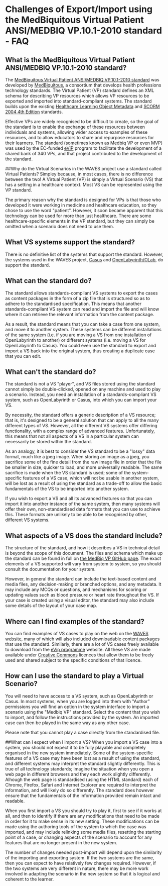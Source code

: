 # Challenges of Export/Import using the MedBiquitous Virtual Patient ANSI/MEDBIQ VP.10.1-2010 standard - FAQ

## What is the MedBiquitous Virtual Patient ANSI/MEDBIQ VP.10.1-2010 standard?
The [MedBiquitous Virtual Patient ANSI/MEDBIQ VP.10.1-2010 standard](https://medbiq.org/medbiquitous_virtual_patient) was developed by [MedBiquitous](https://medbiq.org), a consortium that develops health professions technology standards. The Virtual Patient (VP) standard defines an XML schema for describing VP resources which allows VP resources to be exported and imported into standard-compliant systems. The standard builds upon the existing [Healthcare Learning Object Metadata](https://hmedbiq.org/healthcare_learning_object_metadata) and [SCORM 2004 4th Edition](http://www.adlnet.gov/research/scorm/scorm-2004-4th-edition/) standards.

Effective VPs are widely recognised to be difficult to create, so the goal of the standard is to enable the exchange of these resources between individuals and systems, allowing wider access to examples of these resources, and to allow educators to share and repurpose resources for their learners. The standard (sometimes known as Medbiq VP or even MVP) was used by the EC-funded [eViP](http://virtualpatients.eu) program to facilitate the development of a shared bank of 340 VPs, and that project contributed to the development of the standard.

##Why do the Virtual Scenarios in the WAVES project use a standard called Virtual Patients?
Simpley because, in most cases, there is no difference between the two! A Virtual Patient (VP) is simply a Virtual Scenario (VS) that has a setting in a healthcare context. Most VS can be represented using the VP standard.

The primary reason why the standard is designed for VPs is that those who developed it were working in medicine and healthcare education, so they chose to use the word "patient". However, it soon became apparent that this technology can be used for more than just healthcare. There are some healthcare-specific elements in the VP standard, but they can simply be omitted when a scenario does not need to use them.

## What VS systems support the standard?
There is no definitive list of the systems that support the standard. However, the systems used in the WAVES project, [Casus](https://www.instruct.eu/en/) and [OpenLabyrinth/OLab](http://openlabyrinth.ca), do support the standard.

## What can the standard do?
The standard allows standards-compliant VS systems to export the cases as content packages in the form of a zip file that is structured so as to adhere to the standardised specification. This means that another standards-compliant VS system can read and import the file and will know where it can retrieve the relevant information from the content package.

As a result, the standard means that you can take a case from one system, and move it to another system. These systems can be different installations of the same system (i.e. if you are moving a VS from one installation of OpenLabyrinth to another) or different systems (i.e. moving a VS for OpenLabyrinth to Casus). You could even use the standard to export and import a VS back into the original system, thus creating a duplicate case that you can edit.

## What can't the standard do?
The standard is not a VS "player", and VS files stored using the standard cannot simply be double-clicked, opened on any machine and used to play a scenario. Instead, you need an installation of a standards-compliant VS system, such as OpenLabyrinth or Casus, into which you can import your VS.

By necessity, the standard offers a generic description of a VS resource; that is, it's designed to be a general solution that can apply to all the many different types of VS. However, all the different VS systems offer differing functionality, with a complex range of advanced features. Unfortunately, this means that not all aspects of a VS in a particular system can necessarily be stored within the standard.

As an analogy, it is best to consider the VS standard to be a "lossy" data format, much like a jpeg image. When storing an image as a jpeg, you sacrifice some of the fine detail from the raw image file in order that the file be smaller in size, quicker to load, and more universally readable. The same sacrifice is made when the VS standard is used; some of the system-specific features of a VS case, which will not be usable in another system, will be lost as a result of using the standard as a trade-off to allow the basic fundamentals of the VS to be imported into another system.

If you wish to export a VS and all its advanced features so that you can import it into another instance of the same system, then many systems will offer their own, non-standardised data formats that you can use to achieve this. These formats are unlikely to be able to be recognised by other, different VS systems.

## What aspects of a VS does the standard include?
The structure of the standard, and how it describes a VS in technical detail is beyond the scope of this document. The files and schema which make up the standard can be found in full on  [the MedBiq VP GitHub page](https://github.com/medbiq/medbiq/tree/master/virtualpatientdata/v1). The exact elements of a VS supported will vary from system to system, so you should consult the documentation for your system.

However, in general the standard can include the text-based content and media files, any decision-making or branched options, and any metadata. It may include any MCQs or questions, and mechanisms for scoring or updating values such as blood pressure or heart rate throughout the VS. If your case is created using a visual editor, the standard may also include some details of the layout of your case map.

## Where can I find examples of the standard?
You can find examples of VS cases to play on the web on the [WAVES website](http://www.wavesnetwork.eu/index.php?pg=toolkit--d-3-2-exemplar-scenarios), many of which will also included downloadable content packages that use the standard. Similarly, there are a lot of VS cases freely available to download from the [eVip programme](http://virtualpatients.eu/referatory) website. All these VS are made available under [Creative Commons](http://www.creativecommons.org) licences that allow them to be freely used and shared subject to the specific conditions of that licence.
      
## How can I use the standard to play a Virtual Scenario?
You will need to have access to a VS system, such as OpenLabyrinth or Casus. In most systems, when you are logged into them with "Author" permissions you will find an option in the system interface to import a scenario using the "Medbiq VP" standard. Select the content that you wish to import, and follow the instructions provided by the system. An imported case can then be played in the same way as any other case.

Please note that you cannot play a case directly from the standardised file.

##What can I expect when I import a VS?
When you import a VS case into a system, you should not expect it to be fully playable and completely organised in the new system immediately. Some of the system-specific features of a VS case may have been lost as a result of using the standard, and different systems may interpret the standard slightly differently. This is true of all technology standards; imagine the situation when you open a web page in different browsers and they each work slightly differently. Alhough the web page is standardised (using the HTML standard) each of Chrome, Firefox, Safari and Internet Explorer are required to interpret the information, and will likely do so differently. The standard does however ensure that the fundamentals of the information provided remain intact and readable.

When you first import a VS you should try to play it, first to see if it works at all, and then to identify if there are any modifications that need to be made in order for it to make sense in its new setting. These modifications can be made using the authoring tools of the system to which the case was imported, and may include relinking some media files, resetting the starting point of a case, or changing aspects of the scenario to account for any features that are no longer present in the new system.

The number of changes needed post-import will depend upon the similarity of the importing and exporting system. If the two systems are the same, then you can expect to have relatively few changes required. However, if the two systems are very different in nature, there may be more work involved in adapting the scenario in the new system so that it is logical and coherent to the learner.
